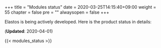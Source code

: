 +++
title = "Modules status"
date = 2020-03-25T14:15:40+09:00
weight = 55
chapter = false
pre = ""
alwaysopen = false
+++

Elastos is being actively developed. Here is the product status in details:

(**Updated**: 2020-04-01)

{{< modules_status >}}
 